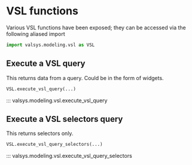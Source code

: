 # VSL functions

Various VSL functions have been exposed; they can be accessed via the following aliased import

```python linenums="1"
import valsys.modeling.vsl as VSL
```

## Execute a VSL query
This returns data from a query. Could be in the form of widgets.
```python
VSL.execute_vsl_query(...)
```


::: valsys.modeling.vsl.execute_vsl_query

## Execute a VSL selectors query
This returns selectors only.

```python
VSL.execute_vsl_query_selectors(...)
```
::: valsys.modeling.vsl.execute_vsl_query_selectors
